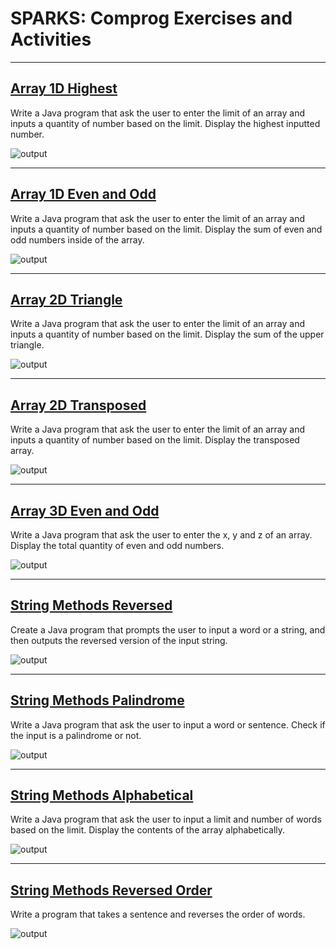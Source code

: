 # SPARKS: Comprog Exercises and Activities

---

## [Array 1D Highest](./Highest.java)

Write a Java program that ask the user to enter the limit of an array and inputs a quantity of number based on the limit. Display the highest inputted number.

![output](./assets/SPARKS-09.png)

---

## [Array 1D Even and Odd](./EvenOdd.java)

Write a Java program that ask the user to enter the limit of an array and inputs a quantity of number based on the limit. Display the sum of even and odd numbers inside of the array.

![output](./assets/SPARKS-11.png)

---

## [Array 2D Triangle](./Triangle.java)

Write a Java program that ask the user to enter the limit of an array and inputs a quantity of number based on the limit. Display the sum of the upper triangle.

![output](./assets/SPARKS-16.png)

---

## [Array 2D Transposed](./Transposed.java)

Write a Java program that ask the user to enter the limit of an array and inputs a quantity of number based on the limit. Display the transposed array.

![output](./assets/SPARKS-18.png)

---

## [Array 3D Even and Odd](./EvenOddThree.java)

Write a Java program that ask the user to enter the x, y and z of an array. Display the total quantity of even and odd numbers.

![output](./assets/SPARKS-21.png)

---

## [String Methods Reversed](./Reversed.java)

Create a Java program that prompts the user to input a word or a string, and then outputs the reversed version of the input string.

![output](./assets/SPARKS-31.png)

---

## [String Methods Palindrome](./Palindrome.java)

Write a Java program that ask the user to input a word or sentence. Check if the input is a palindrome or not.

![output](./assets/SPARKS-38.png)

---

## [String Methods Alphabetical](./Alphabetical.java)

Write a Java program that ask the user to input a limit and number of words based on the limit. Display the contents of the array alphabetically.

![output](./assets/SPARKS-40.png)

---

## [String Methods Reversed Order](./ReversedOrder.java)

Write a program that takes a sentence and reverses the order of words.

![output](./assets/SPARKS-48.png)